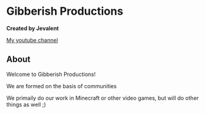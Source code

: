 # Gibberish Productions
**Created by Jevalent**

[My youtube channel](https://www.youtube.com/channel/UCOpQiKyUCFJj-5gHo9Hre8Q)

## About
Welcome to Gibberish Productions!

We are formed on the basis of communities

We primaily do our work in Minecraft or other video games, but will do other things as well ;)

